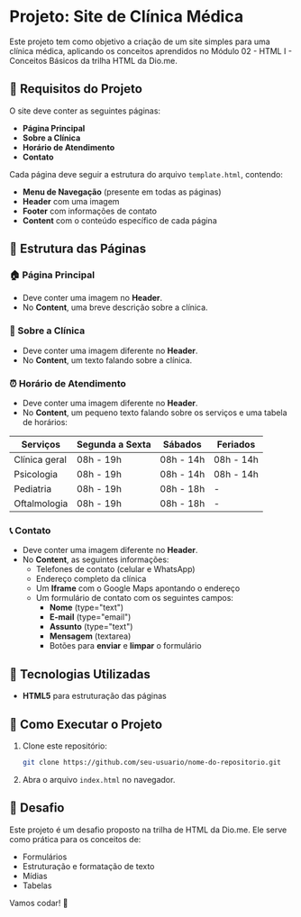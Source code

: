 # Projeto: Site de Clínica Médica

Este projeto tem como objetivo a criação de um site simples para uma clínica médica, aplicando os conceitos aprendidos no Módulo 02 - HTML I - Conceitos Básicos da trilha HTML da Dio.me.

## 📌 Requisitos do Projeto

O site deve conter as seguintes páginas:

- **Página Principal**
- **Sobre a Clínica**
- **Horário de Atendimento**
- **Contato**

Cada página deve seguir a estrutura do arquivo `template.html`, contendo:

- **Menu de Navegação** (presente em todas as páginas)
- **Header** com uma imagem
- **Footer** com informações de contato
- **Content** com o conteúdo específico de cada página

## 📂 Estrutura das Páginas

### 🏠 Página Principal

- Deve conter uma imagem no **Header**.
- No **Content**, uma breve descrição sobre a clínica.

### 🏥 Sobre a Clínica

- Deve conter uma imagem diferente no **Header**.
- No **Content**, um texto falando sobre a clínica.

### ⏰ Horário de Atendimento

- Deve conter uma imagem diferente no **Header**.
- No **Content**, um pequeno texto falando sobre os serviços e uma tabela de horários:

| Serviços      | Segunda a Sexta | Sábados   | Feriados  |
| ------------- | --------------- | --------- | --------- |
| Clínica geral | 08h - 19h       | 08h - 14h | 08h - 14h |
| Psicologia    | 08h - 19h       | 08h - 14h | 08h - 14h |
| Pediatria     | 08h - 19h       | 08h - 18h | -         |
| Oftalmologia  | 08h - 19h       | 08h - 18h | -         |

### 📞 Contato

- Deve conter uma imagem diferente no **Header**.
- No **Content**, as seguintes informações:
  - Telefones de contato (celular e WhatsApp)
  - Endereço completo da clínica
  - Um **Iframe** com o Google Maps apontando o endereço
  - Um formulário de contato com os seguintes campos:
    - **Nome** (type="text")
    - **E-mail** (type="email")
    - **Assunto** (type="text")
    - **Mensagem** (textarea)
    - Botões para **enviar** e **limpar** o formulário

## 📜 Tecnologias Utilizadas

- **HTML5** para estruturação das páginas

## 🚀 Como Executar o Projeto

1. Clone este repositório:
   ```bash
   git clone https://github.com/seu-usuario/nome-do-repositorio.git
   ```
2. Abra o arquivo `index.html` no navegador.

## 🎯 Desafio

Este projeto é um desafio proposto na trilha de HTML da Dio.me. Ele serve como prática para os conceitos de:

- Formulários
- Estruturação e formatação de texto
- Mídias
- Tabelas

Vamos codar! 🚀
